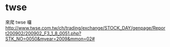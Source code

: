 # twse

來爬 twse 囉
http://www.twse.com.tw/ch/trading/exchange/STOCK_DAY/genpage/Report200902/200902_F3_1_8_0051.php?STK_NO=0050&myear=2009&mmon=02#


